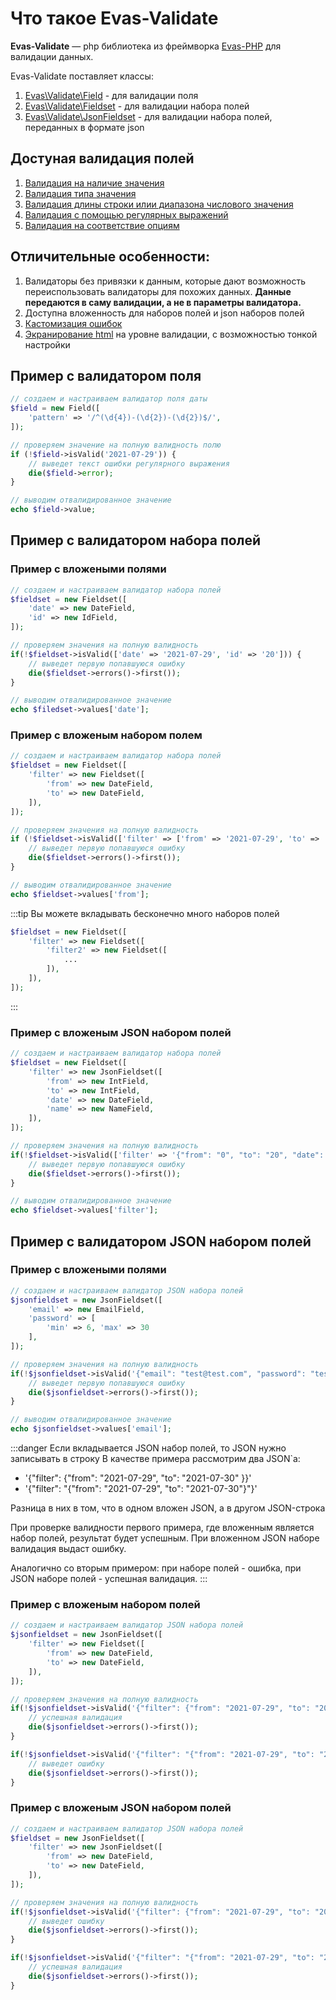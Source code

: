 # Что такое Evas-Validate

**Evas-Validate** — php библиотека из фреймворка [Evas-PHP](https://evas-php.com) для валидации данных.

Evas-Validate поставляет классы: 
1. [Evas\Validate\Field](/guide/base/field.html) - для валидации поля
2. [Evas\Validate\Fieldset](/guide/base/fieldset.html) - для валидации набора полей
3. [Evas\Validate\JsonFieldset](/guide/base/json-fieldset.html) - для валидации набора полей, переданных в формате json

## Достуная валидация полей

1. [Валидация на наличие значения](/guide/base/field.html#checktype)
1. [Валидация типа значения](/guide/base/field.html#checktype)
2. [Валидация длины строки илии диапазона числового значения](/guide/base/field.html#checklength)
3. [Валидация с помощью регулярных выражений](/guide/base/field.html#checkpattern)
4. [Валидация на соответствие опциям](/guide/base/field.html#checkoptions)

## Отличительные особенности:
1. Валидаторы без привязки к данным, которые дают возможность переиспользовать валидаторы для похожих данных. **Данные передаются в саму валидации, а не в параметры валидатора.**
2. Доступна вложенность для наборов полей и json наборов полей
3. [Кастомизация ошибок](/guide/extra/custom-errors.html)
4. [Экранирование html](/guide/extra/html-serialize.html) на уровне валидации, с возможностью тонкой настройки

## Пример c валидатором поля
```php
// создаем и настраиваем валидатор поля даты
$field = new Field([
    'pattern' => '/^(\d{4})-(\d{2})-(\d{2})$/',
]);

// проверяем значение на полную валидность полю
if (!$field->isValid('2021-07-29')) {
    // выведет текст ошибки регулярного выражения
    die($field->error);
}

// выводим отвалидированное значение
echo $field->value;
```

## Пример с валидатором набора полей
### Пример с вложеными полями
```php
// создаем и настраиваем валидатор набора полей
$fieldset = new Fieldset([
    'date' => new DateField,
    'id' => new IdField,
]);

// проверяем значения на полную валидность
if(!$fieldset->isValid(['date' => '2021-07-29', 'id' => '20'])) {
    // выведет первую попавшуюся ошибку
    die($fieldset->errors()->first());
}

// выводим отвалидированное значение
echo $filedset->values['date'];
```

### Пример с вложеным набором полем
```php
// создаем и настраиваем валидатор набора полей
$fieldset = new Fieldset([
    'filter' => new Fieldset([
        'from' => new DateField,
        'to' => new DateField,
    ]),
]);

// проверяем значения на полную валидность
if (!$fieldset->isValid(['filter' => ['from' => '2021-07-29', 'to' => '2021-07-30']])) {
    // выведет первую попавшуюся ошибку
    die($fieldset->errors()->first());
}

// выводим отвалидированное значение
echo $fieldset->values['from'];
```

:::tip Вы можете вкладывать бесконечно много наборов полей
```php
$fieldset = new Fieldset([
    'filter' => new Fieldset([
        'filter2' => new Fieldset([
            ...
        ]),
    ]),
]);
```
:::

### Пример с вложеным JSON набором полей 
```php
// создаем и настраиваем валидатор набора полей
$fieldset = new Fieldset([
    'filter' => new JsonFieldset([
        'from' => new IntField,
        'to' => new IntField,
        'date' => new DateField,
        'name' => new NameField,
    ]),
]);

// проверяем значения на полную валидность
if(!$fieldset->isValid(['filter' => '{"from": "0", "to": "20", "date": "2021-07-29", "name": "test"}'])) {
    // выведет первую попавшуюся ошибку
    die($fieldset->errors()->first());
}

// выводим отвалидированное значение
echo $fieldset->values['filter'];
```

## Пример с валидатором JSON набором полей
### Пример с вложеными полями
```php
// создаем и настраиваем валидатор JSON набора полей
$jsonfieldset = new JsonFieldset([
    'email' => new EmailField,
    'password' => [
        'min' => 6, 'max' => 30
    ],
]);

// проверяем значения на полную валидность
if(!$jsonfieldset->isValid('{"email": "test@test.com", "password": "test123"}')) {
    // выведет первую попавшуюся ошибку
    die($jsonfieldset->errors()->first());
}

// выводим отвалидированное значение
echo $jsonfieldset->values['email'];
```

:::danger Если вкладывается JSON набор полей, то JSON нужно записывать в строку
В качестве примера рассмотрим два JSON`а:
- '{"filter": {"from": "2021-07-29", "to": "2021-07-30" }}'
- '{"filter": "{"from": "2021-07-29", "to": "2021-07-30"}"}'

Разница в них в том, что в одном вложен JSON, а в другом JSON-строка

При проверке валидности первого примера, где вложенным является набор полей, результат будет успешным. При вложенном JSON наборе валидация выдаст ошибку.

Аналогично со вторым примером: при наборе полей - ошибка, при JSON наборе полей - успешная валидация.
:::

### Пример с вложеным набором полей
```php
// создаем и настраиваем валидатор JSON набора полей
$jsonfieldset = new JsonFieldset([
    'filter' => new Fieldset([
        'from' => new DateField,
        'to' => new DateField,
    ]),
]);

// проверяем значения на полную валидность
if(!$jsonfieldset->isValid('{"filter": {"from": "2021-07-29", "to": "2021-07-30" }}')) {
    // успешная валидация
    die($jsonfieldset->errors()->first());
}

if(!$jsonfieldset->isValid('{"filter": "{"from": "2021-07-29", "to": "2021-07-30"}"}')) {
    // выведет ошибку
    die($jsonfieldset->errors()->first());
}
```

### Пример с вложеным JSON набором полей
```php
// создаем и настраиваем валидатор JSON набора полей
$fieldset = new JsonFieldset([
    'filter' => new JsonFieldset([
        'from' => new DateField,
        'to' => new DateField,
    ]),
]);

// проверяем значения на полную валидность
if(!$jsonfieldset->isValid('{"filter": {"from": "2021-07-29", "to": "2021-07-30" }}')) {
    // выведет ошибку
    die($jsonfieldset->errors()->first());
}

if(!$jsonfieldset->isValid('{"filter": "{"from": "2021-07-29", "to": "2021-07-30"}"}')) {
    // успешная валидация
    die($jsonfieldset->errors()->first());
}
```

